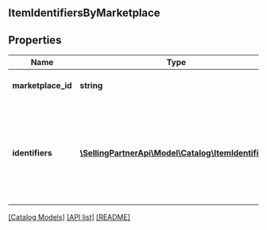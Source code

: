 ## ItemIdentifiersByMarketplace

## Properties

Name | Type | Description | Notes
------------ | ------------- | ------------- | -------------
**marketplace_id** | **string** | Amazon marketplace identifier. |
**identifiers** | [**\SellingPartnerApi\Model\Catalog\ItemIdentifier[]**](ItemIdentifier.md) | Identifiers associated with the item in the Amazon catalog for the indicated Amazon marketplace. |

[[Catalog Models]](../) [[API list]](../../Api) [[README]](../../../README.md)
